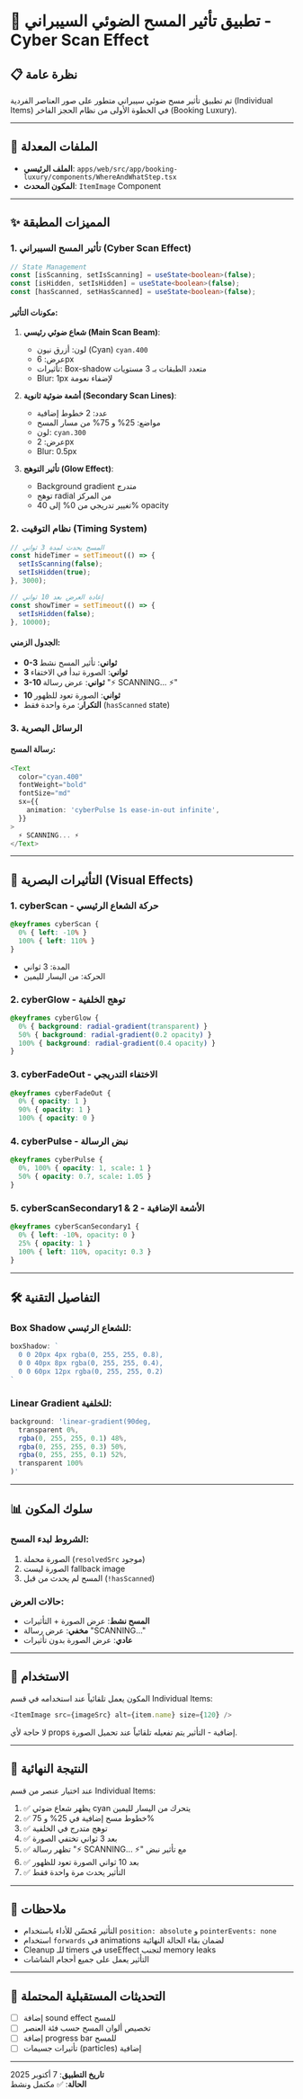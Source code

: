 # 🔷 تطبيق تأثير المسح الضوئي السيبراني - Cyber Scan Effect

## 📋 نظرة عامة
تم تطبيق تأثير مسح ضوئي سيبراني متطور على صور العناصر الفردية (Individual Items) في الخطوة الأولى من نظام الحجز الفاخر (Booking Luxury).

---

## 🎯 الملفات المعدلة
- **الملف الرئيسي**: `apps/web/src/app/booking-luxury/components/WhereAndWhatStep.tsx`
- **المكون المحدث**: `ItemImage` Component

---

## ✨ المميزات المطبقة

### 1. تأثير المسح السيبراني (Cyber Scan Effect)
```typescript
// State Management
const [isScanning, setIsScanning] = useState<boolean>(false);
const [isHidden, setIsHidden] = useState<boolean>(false);
const [hasScanned, setHasScanned] = useState<boolean>(false);
```

#### مكونات التأثير:
1. **شعاع ضوئي رئيسي (Main Scan Beam)**:
   - لون: أزرق نيون (Cyan) `cyan.400`
   - عرض: 6px
   - تأثيرات: Box-shadow متعدد الطبقات بـ 3 مستويات
   - Blur: 1px لإضفاء نعومة

2. **أشعة ضوئية ثانوية (Secondary Scan Lines)**:
   - عدد: 2 خطوط إضافية
   - مواضع: 25% و 75% من مسار المسح
   - لون: `cyan.300`
   - عرض: 2px
   - Blur: 0.5px

3. **تأثير التوهج (Glow Effect)**:
   - Background gradient متدرج
   - توهج radial من المركز
   - تغيير تدريجي من 0% إلى 40% opacity

### 2. نظام التوقيت (Timing System)

```typescript
// المسح يحدث لمدة 3 ثواني
const hideTimer = setTimeout(() => {
  setIsScanning(false);
  setIsHidden(true);
}, 3000);

// إعادة العرض بعد 10 ثواني
const showTimer = setTimeout(() => {
  setIsHidden(false);
}, 10000);
```

#### الجدول الزمني:
- **0-3 ثواني**: تأثير المسح نشط
- **3 ثواني**: الصورة تبدأ في الاختفاء
- **3-10 ثواني**: عرض رسالة "⚡️ SCANNING... ⚡️"
- **10 ثواني**: الصورة تعود للظهور
- **التكرار**: مرة واحدة فقط (`hasScanned` state)

### 3. الرسائل البصرية

#### رسالة المسح:
```typescript
<Text
  color="cyan.400"
  fontWeight="bold"
  fontSize="md"
  sx={{
    animation: 'cyberPulse 1s ease-in-out infinite',
  }}
>
  ⚡️ SCANNING... ⚡️
</Text>
```

---

## 🎨 التأثيرات البصرية (Visual Effects)

### 1. cyberScan - حركة الشعاع الرئيسي
```css
@keyframes cyberScan {
  0% { left: -10% }
  100% { left: 110% }
}
```
- المدة: 3 ثواني
- الحركة: من اليسار لليمين

### 2. cyberGlow - توهج الخلفية
```css
@keyframes cyberGlow {
  0% { background: radial-gradient(transparent) }
  50% { background: radial-gradient(0.2 opacity) }
  100% { background: radial-gradient(0.4 opacity) }
}
```

### 3. cyberFadeOut - الاختفاء التدريجي
```css
@keyframes cyberFadeOut {
  0% { opacity: 1 }
  90% { opacity: 1 }
  100% { opacity: 0 }
```

### 4. cyberPulse - نبض الرسالة
```css
@keyframes cyberPulse {
  0%, 100% { opacity: 1, scale: 1 }
  50% { opacity: 0.7, scale: 1.05 }
}
```

### 5. cyberScanSecondary1 & 2 - الأشعة الإضافية
```css
@keyframes cyberScanSecondary1 {
  0% { left: -10%, opacity: 0 }
  25% { opacity: 1 }
  100% { left: 110%, opacity: 0.3 }
}
```

---

## 🛠️ التفاصيل التقنية

### Box Shadow للشعاع الرئيسي:
```typescript
boxShadow: `
  0 0 20px 4px rgba(0, 255, 255, 0.8),
  0 0 40px 8px rgba(0, 255, 255, 0.4),
  0 0 60px 12px rgba(0, 255, 255, 0.2)
`
```

### Linear Gradient للخلفية:
```typescript
background: 'linear-gradient(90deg, 
  transparent 0%, 
  rgba(0, 255, 255, 0.1) 48%, 
  rgba(0, 255, 255, 0.3) 50%, 
  rgba(0, 255, 255, 0.1) 52%, 
  transparent 100%
)'
```

---

## 📊 سلوك المكون

### الشروط لبدء المسح:
1. الصورة محملة (`resolvedSrc` موجود)
2. الصورة ليست fallback image
3. المسح لم يحدث من قبل (`!hasScanned`)

### حالات العرض:
- **المسح نشط**: عرض الصورة + التأثيرات
- **مخفي**: عرض رسالة "SCANNING..."
- **عادي**: عرض الصورة بدون تأثيرات

---

## 🎯 الاستخدام

المكون يعمل تلقائياً عند استخدامه في قسم Individual Items:

```typescript
<ItemImage src={imageSrc} alt={item.name} size={120} />
```

لا حاجة لأي props إضافية - التأثير يتم تفعيله تلقائياً عند تحميل الصورة.

---

## 🚀 النتيجة النهائية

عند اختيار عنصر من قسم Individual Items:
1. ✅ يظهر شعاع ضوئي cyan يتحرك من اليسار لليمين
2. ✅ خطوط مسح إضافية في 25% و 75%
3. ✅ توهج متدرج في الخلفية
4. ✅ بعد 3 ثواني تختفي الصورة
5. ✅ تظهر رسالة "⚡️ SCANNING... ⚡️" مع تأثير نبض
6. ✅ بعد 10 ثواني الصورة تعود للظهور
7. ✅ التأثير يحدث مرة واحدة فقط

---

## 📝 ملاحظات

- التأثير مُحسّن للأداء باستخدام `position: absolute` و `pointerEvents: none`
- استخدام `forwards` في animations لضمان بقاء الحالة النهائية
- Cleanup للـ timers في useEffect لتجنب memory leaks
- التأثير يعمل على جميع أحجام الشاشات

---

## 🔄 التحديثات المستقبلية المحتملة

- [ ] إضافة sound effect للمسح
- [ ] تخصيص ألوان المسح حسب فئة العنصر
- [ ] إضافة progress bar للمسح
- [ ] تأثيرات جسيمات (particles) إضافية

---

**تاريخ التطبيق**: 7 أكتوبر 2025  
**الحالة**: ✅ مكتمل ونشط
